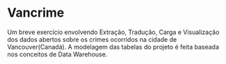# Vancrime
Um breve exercício envolvendo Extração, Tradução, Carga e Visualização dos dados abertos sobre os crimes ocorridos na cidade de Vancouver(Canadá). A modelagem das tabelas do projeto é feita baseada nos conceitos de Data Warehouse.
